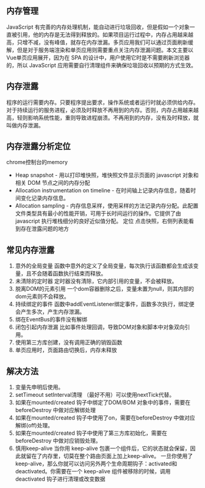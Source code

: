 <!--
 * @Author: yuzihan yuzihanyuzihan@163.com
 * @Date: 2022-05-29 16:00:56
 * @LastEditors: yuzihan yuzihanyuzihan@163.com
 * @LastEditTime: 2022-05-29 16:11:16
 * @FilePath: /fe_interview/vue/vue内存泄露及解决方法.md
 * @Description: 这是默认设置,请设置`customMade`, 打开koroFileHeader查看配置 进行设置: https://github.com/OBKoro1/koro1FileHeader/wiki/%E9%85%8D%E7%BD%AE
-->
## 内存管理
JavaScript 有完善的内存处理机制，能自动进行垃圾回收，但是假如一个对象一直被引用，他的内存是无法得到释放的。如果项目运行过程中，内存占用越来越高，只增不减，没有峰值，就存在内存泄漏。多页应用我们可以通过页面刷新缓解，但是对于服务端渲染和单页应用则需要重点关注内存泄漏问题。本文主要以Vue单页应用展开，因为在 SPA 的设计中，用户使用它时是不需要刷新浏览器的，所以 JavaScript 应用需要自行清理组件来确保垃圾回收以预期的方式生效。
## 内存泄露
程序的运行需要内存。只要程序提出要求，操作系统或者运行时就必须供给内存。对于持续运行的服务进程，必须及时释放不再用到的内存。否则，内存占用越来越高，轻则影响系统性能，重则导致进程崩溃。不再用到的内存，没有及时释放，就叫做内存泄漏。
## 内存泄露分析定位
chrome控制台的memory
- Heap snapshot - 用以打印堆快照，堆快照文件显示页面的 javascript 对象和相关 DOM 节点之间的内存分配
- Allocation instrumentation on timeline - 在时间轴上记录内存信息，随着时间变化记录内存信息。
- Allocation sampling - 内存信息采样，使用采样的方法记录内存分配。此配置文件类型具有最小的性能开销，可用于长时间运行的操作。它提供了由 javascript 执行堆栈细分的良好近似值分配。
定位
点击快照，右侧列表能看到存在泄露问题的地方
## 常见内存泄露
1. 意外的全局变量
函数中意外的定义了全局变量，每次执行该函数都会生成该变量，且不会随着函数执行结束而释放。
2. 未清除的定时器
定时器没有清除，它内部引用的变量，不会被释放。
3. 脱离DOM的元素引用
一个dom容器删除之后，变量未置为null，则其内部的dom元素则不会释放。
4. 持续绑定的事件
函数中addEventListener绑定事件，函数多次执行，绑定便会产生多次，产生内存泄漏。
5. 绑在EventBus的事件没有解绑
6. 闭包引起内存泄漏
比如事件处理回调，导致DOM对象和脚本中对象双向引用。
7. 使用第三方库创建，没有调用正确的销毁函数
8. 单页应用时，页面路由切换后，内存未释放
## 解决方法
1. 变量先申明后使用。
2. setTimeout setInterval清理 （最好不用）可以使用nextTick代替。
3. 如果在mounted/created 钩子中绑定了DOM/BOM 对象中的事件，需要在beforeDestroy 中做对应解绑处理
4. 如果在mounted/created 钩子中使用了on，需要在beforeDestroy 中做对应解绑(off)处理。
5. 如果在mounted/created 钩子中使用了第三方库初始化，需要在beforeDestroy 中做对应销毁处理。
6. 慎用keep-alive
当你用 keep-alive 包裹一个组件后，它的状态就会保留，因此就留在了内存里，切莫在整个路由页面上加上keep-alive。
一旦你使用了 keep-alive，那么你就可以访问另外两个生命周期钩子：activated和 deactivated。你需要在一个 keep-alive 组件被移除的时候，调用 deactivated 钩子进行清理或改变数据


